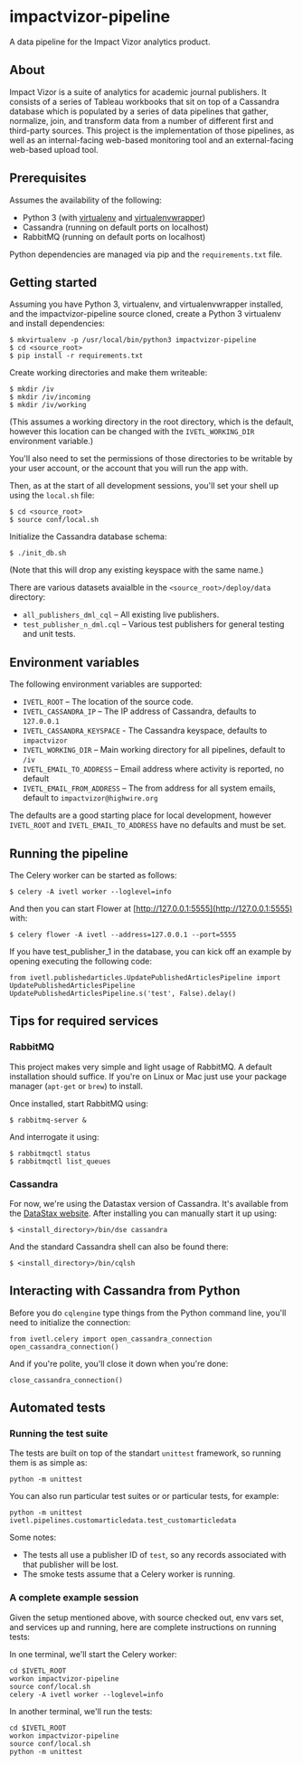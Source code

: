 impactvizor-pipeline
====================

A data pipeline for the Impact Vizor analytics product.

About
-----

Impact Vizor is a suite of analytics for academic journal publishers. It consists of a series of Tableau workbooks that
sit on top of a Cassandra database which is populated by a series of data pipelines that gather, normalize, join, and
transform data from a number of different first and third-party sources. This project is the implementation of those
pipelines, as well as an internal-facing web-based monitoring tool and an external-facing web-based upload tool.

Prerequisites
-------------

Assumes the availability of the following:

* Python 3 (with [virtualenv](https://virtualenv.pypa.io) and [virtualenvwrapper](http://virtualenvwrapper.readthedocs.org))
* Cassandra (running on default ports on localhost)
* RabbitMQ (running on default ports on localhost)

Python dependencies are managed via pip and the `requirements.txt` file.

Getting started
---------------

Assuming you have Python 3, virtualenv, and virtualenvwrapper installed, and the impactvizor-pipeline source cloned,
create a Python 3 virtualenv and install dependencies:

	$ mkvirtualenv -p /usr/local/bin/python3 impactvizor-pipeline	
    $ cd <source_root>
	$ pip install -r requirements.txt

Create working directories and make them writeable:

    $ mkdir /iv
    $ mkdir /iv/incoming
    $ mkdir /iv/working

(This assumes a working directory in the root directory, which is the default, however this location can be changed with
the `IVETL_WORKING_DIR` environment variable.)

You'll also need to set the permissions of those directories to be writable by your user account, or the account that
you will run the app with.

Then, as at the start of all development sessions, you'll set your shell up using the `local.sh` file:

    $ cd <source_root>
    $ source conf/local.sh

Initialize the Cassandra database schema:

    $ ./init_db.sh
    
(Note that this will drop any existing keyspace with the same name.)

There are various datasets avaialble in the `<source_root>/deploy/data` directory:

* `all_publishers_dml_cql` – All existing live publishers.
* `test_publisher_n_dml.cql` – Various test publishers for general testing and unit tests.

Environment variables
---------------------

The following environment variables are supported:

* `IVETL_ROOT` – The location of the source code.
* `IVETL_CASSANDRA_IP` – The IP address of Cassandra, defaults to `127.0.0.1`
* `IVETL_CASSANDRA_KEYSPACE` - The Cassandra keyspace, defaults to `impactvizor`
* `IVETL_WORKING_DIR` – Main working directory for all pipelines, default to `/iv`
* `IVETL_EMAIL_TO_ADDRESS` – Email address where activity is reported, no default
* `IVETL_EMAIL_FROM_ADDRESS` – The from address for all system emails, default to `impactvizor@highwire.org`

The defaults are a good starting place for local development, however `IVETL_ROOT` and `IVETL_EMAIL_TO_ADDRESS` have no
defaults and must be set.

Running the pipeline
--------------------

The Celery worker can be started as follows:

    $ celery -A ivetl worker --loglevel=info
    
And then you can start Flower at [http://127.0.0.1:5555](http://127.0.0.1:5555) with:

    $ celery flower -A ivetl --address=127.0.0.1 --port=5555
 
If you have test_publisher_1 in the database, you can kick off an example by opening executing the following code:
 
    from ivetl.publishedarticles.UpdatePublishedArticlesPipeline import UpdatePublishedArticlesPipeline
    UpdatePublishedArticlesPipeline.s('test', False).delay()

Tips for required services
--------------------------

### RabbitMQ

This project makes very simple and light usage of RabbitMQ. A default installation should suffice. If you're on Linux or
Mac just use your package manager (`apt-get` or `brew`) to install.

Once installed, start RabbitMQ using:

    $ rabbitmq-server &

And interrogate it using:

    $ rabbitmqctl status
    $ rabbitmqctl list_queues

### Cassandra

For now, we're using the Datastax version of Cassandra. It's available from the
[DataStax website](https://academy.datastax.com/downloads). After installing you can manually start it up using:

    $ <install_directory>/bin/dse cassandra

And the standard Cassandra shell can also be found there:

    $ <install_directory>/bin/cqlsh

Interacting with Cassandra from Python
--------------------------------------

Before you do `cqlengine` type things from the Python command line, you'll need to initialize the connection:

    from ivetl.celery import open_cassandra_connection
    open_cassandra_connection()

And if you're polite, you'll close it down when you're done:

    close_cassandra_connection()

Automated tests
---------------

### Running the test suite

The tests are built on top of the standart `unittest` framework, so running them is as simple as:

    python -m unittest
    
You can also run particular test suites or or particular tests, for example:
    
    python -m unittest ivetl.pipelines.customarticledata.test_customarticledata

Some notes:

* The tests all use a publisher ID of `test`, so any records associated with that publisher will be lost.
* The smoke tests assume that a Celery worker is running.

### A complete example session

Given the setup mentioned above, with source checked out, env vars set, and services up and running, here are complete
instructions on running tests:

In one terminal, we'll start the Celery worker:

    cd $IVETL_ROOT 
    workon impactvizor-pipeline
    source conf/local.sh 
    celery -A ivetl worker --loglevel=info

In another terminal, we'll run the tests:

    cd $IVETL_ROOT 
    workon impactvizor-pipeline
    source conf/local.sh 
    python -m unittest
